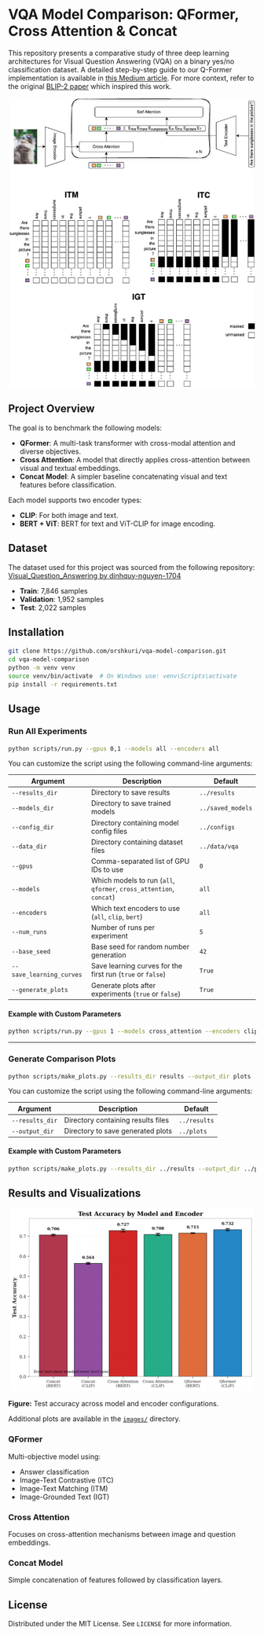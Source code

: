 # VQA Model Comparison: QFormer, Cross Attention & Concat

This repository presents a comparative study of three deep learning architectures for Visual Question Answering (VQA) on a binary yes/no classification dataset.
A detailed step-by-step guide to our Q-Former implementation is available in [this Medium article](https://medium.com/@ofekirsh/build-blip-2-step-by-step-59dc5a041827).
For more context, refer to the original [BLIP-2 paper](https://lnkd.in/dbFZtHqk) which inspired this work.


<p align="center">
  <img src="images/blip2_architecture.jpeg" alt="VQA Example" width="500"/>
</p>

## Project Overview

The goal is to benchmark the following models:
- **QFormer**: A multi-task transformer with cross-modal attention and diverse objectives.
- **Cross Attention**: A model that directly applies cross-attention between visual and textual embeddings.
- **Concat Model**: A simpler baseline concatenating visual and text features before classification.

Each model supports two encoder types:
- **CLIP**: For both image and text.
- **BERT + ViT**: BERT for text and ViT-CLIP for image encoding.

## Dataset

The dataset used for this project was sourced from the following repository:
[Visual_Question_Answering by dinhquy-nguyen-1704](https://github.com/dinhquy-nguyen-1704/Visual_Question_Answering)


- **Train**: 7,846 samples  
- **Validation**: 1,952 samples  
- **Test**: 2,022 samples

## Installation

```bash
git clone https://github.com/orshkuri/vqa-model-comparison.git
cd vqa-model-comparison
python -m venv venv
source venv/bin/activate  # On Windows use: venv\Scripts\activate
pip install -r requirements.txt
```

## Usage

### Run All Experiments

```bash
python scripts/run.py --gpus 0,1 --models all --encoders all
```

You can customize the script using the following command-line arguments:

| Argument | Description | Default |
|----------|-------------|---------|
| `--results_dir` | Directory to save results | `../results` |
| `--models_dir` | Directory to save trained models | `../saved_models` |
| `--config_dir` | Directory containing model config files | `../configs` |
| `--data_dir` | Directory containing dataset files | `../data/vqa` |
| `--gpus` | Comma-separated list of GPU IDs to use | `0` |
| `--models` | Which models to run (`all`, `qformer`, `cross_attention`, `concat`) | `all` |
| `--encoders` | Which text encoders to use (`all`, `clip`, `bert`) | `all` |
| `--num_runs` | Number of runs per experiment | `5` |
| `--base_seed` | Base seed for random number generation | `42` |
| `--save_learning_curves` | Save learning curves for the first run (`true` or `false`) | `True` |
| `--generate_plots` | Generate plots after experiments (`true` or `false`) | `True` |

#### Example with Custom Parameters

```bash
python scripts/run.py --gpus 1 --models cross_attention --encoders clip --num_runs 3 --base_seed 123 --save_learning_curves True --generate_plots True
```
---

### Generate Comparison Plots

```bash
python scripts/make_plots.py --results_dir results --output_dir plots
```
You can customize the script using the following command-line arguments:

| Argument | Description | Default |
|----------|-------------|---------|
| `--results_dir` | Directory containing results files | `../results` |
| `--output_dir` | Directory to save generated plots | `../plots` |

#### Example with Custom Parameters

```bash
python scripts/make_plots.py --results_dir ../results --output_dir ../plots
```


## Results and Visualizations

<p align="center">
  <img src="images/test_accuracy_comparison.png" alt="Test Accuracy Comparison" width="500"/>
</p>

**Figure:** Test accuracy across model and encoder configurations.

Additional plots are available in the [`images/`](images/) directory.

### QFormer
Multi-objective model using:
- Answer classification
- Image-Text Contrastive (ITC)
- Image-Text Matching (ITM)
- Image-Grounded Text (IGT)

### Cross Attention
Focuses on cross-attention mechanisms between image and question embeddings.

### Concat Model
Simple concatenation of features followed by classification layers.

## License
Distributed under the MIT License. See `LICENSE` for more information.
